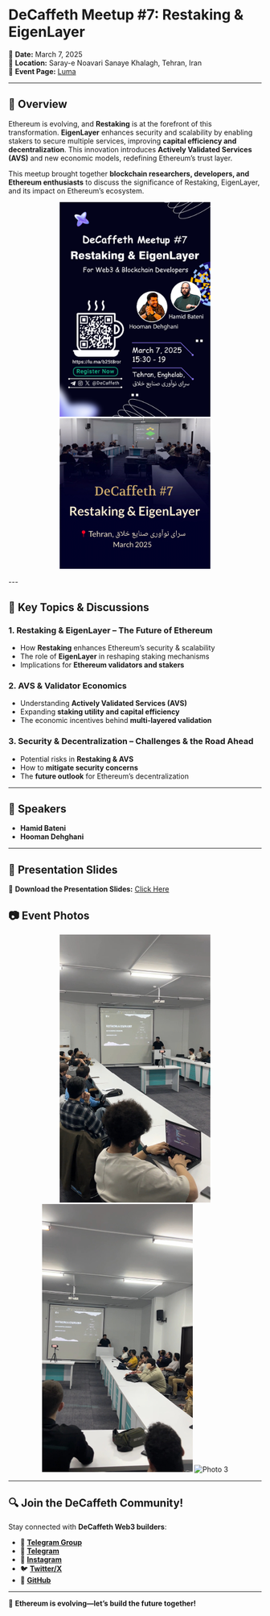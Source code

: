 # **DeCaffeth Meetup #7: Restaking & EigenLayer**

📅 **Date:** March 7, 2025  
📍 **Location:** Saray-e Noavari Sanaye Khalagh, Tehran, Iran  
🔗 **Event Page:** [Luma](https://lu.ma/b25t8ror)  

---

## 🌟 Overview  
Ethereum is evolving, and **Restaking** is at the forefront of this transformation. **EigenLayer** enhances security and scalability by enabling stakers to secure multiple services, improving **capital efficiency and decentralization**. This innovation introduces **Actively Validated Services (AVS)** and new economic models, redefining Ethereum’s trust layer.  

This meetup brought together **blockchain researchers, developers, and Ethereum enthusiasts** to discuss the significance of Restaking, EigenLayer, and its impact on Ethereum’s ecosystem.

<p align="center"> <img src="https://github.com/DeCaffeth/DeCaffeth/blob/main/Meetup%237/meetup%237_poster.png" alt="Meetup Poster" width="300"/> 
<img src="https://github.com/DeCaffeth/DeCaffeth/blob/main/Meetup%237/meetup%237_cover.jpg" alt="Meetup Cover" width="300"/> </p>
---

## 🔹 Key Topics & Discussions  

### 1. **Restaking & EigenLayer – The Future of Ethereum**  
- How **Restaking** enhances Ethereum’s security & scalability  
- The role of **EigenLayer** in reshaping staking mechanisms  
- Implications for **Ethereum validators and stakers**  

### 2. **AVS & Validator Economics**  
- Understanding **Actively Validated Services (AVS)**  
- Expanding **staking utility and capital efficiency**  
- The economic incentives behind **multi-layered validation**  

### 3. **Security & Decentralization – Challenges & the Road Ahead**  
- Potential risks in **Restaking & AVS**  
- How to **mitigate security concerns**  
- The **future outlook** for Ethereum’s decentralization  

---

## 🎤 Speakers  
- **Hamid Bateni**  
- **Hooman Dehghani**  

---

## 📁 Presentation Slides  
💽 **Download the Presentation Slides:** [Click Here](https://drive.google.com/file/d/1N12iDEmkYkdqW6k3y-TYGt0V86nOk1HD/view?usp=sharing)  
## 📷 Event Photos
<p align="center"> 
<img src="https://github.com/DeCaffeth/DeCaffeth/blob/main/Meetup%237/meetup%237_photo1.jpg" alt="Photo 1" width="300"/> 
<img src="https://github.com/DeCaffeth/DeCaffeth/blob/main/Meetup%237/meetup%237_photo2.jpg" alt="Photo 2" width="300"/> 
<img src="https://github.com/DeCaffeth/DeCaffeth/blob/main/Meetup%237/meetup%237_photo3.jpg" alt="Photo 3" width="300"/> 
</p>

---

## 🔍 Join the DeCaffeth Community!  
Stay connected with **DeCaffeth Web3 builders**:  

- 💬 **[Telegram Group](https://t.me/+ZLX3NJEAHZYyNjc0)**  
- 📱 **[Telegram](https://t.me/decaffeth)**  
- 📱 **[Instagram](https://www.instagram.com/decaffeth)**  
- 🐦 **[Twitter/X](https://x.com/decaffeth)**  
- 🏢 **[GitHub](https://github.com/decaffeth)**  

---

🚀 **Ethereum is evolving—let’s build the future together!**

